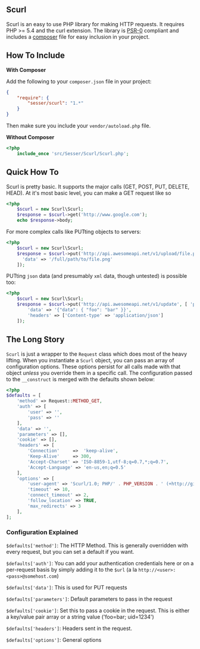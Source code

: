 ## Scurl ##
Scurl is an easy to use PHP library for making HTTP requests. It requires 
PHP >= 5.4 and the curl extension. The library is [PSR-0](https://github.com/php-fig/fig-standards/blob/master/accepted/PSR-0.md) compliant and 
includes a [composer](http://getcomposer.org) file for easy inclusion in your project.

## How To Include ##

**With Composer**

Add the following to your `composer.json` file in your project:

``` json
{
	"require": {
		"sesser/scurl": "1.*"
	}
}
```

Then make sure you include your `vendor/autoload.php` file.

**Without Composer**

``` php
<?php
	include_once 'src/Sesser/Scurl/Scurl.php';
```

## Quick How To ##

Scurl is pretty basic. It supports the major calls (GET, POST, PUT, DELETE, HEAD).
At it's most basic level, you can make a GET request like so

``` php
<?php
	$scurl = new Scurl\Scurl;
	$response = $scurl->get('http://www.google.com');
	echo $response->body;
```

For more complex calls like PUTting objects to servers:
``` php
<?php
	$scurl = new Scurl\Scurl;
	$response = $scurl->put('http://api.awesomeapi.net/v1/upload/file.png', [], [
	  'data' => '/full/path/to/file.png'
	]);
```

PUTting `json` data (and presumably `xml` data, though untested) is possible too:
``` php
<?php
	$scurl = new Scurl\Scurl;
	$response = $scurl->put('http://api.awesomeapi.net/v1/update', [ 'param' => 'value'], [
		'data' => '{"data": { "foo": "bar" }}',
		'headers' => ['Content-type' => 'application/json']
	]);
```

## The Long Story ##

`Scurl` is just a wrapper to the `Request` class which does most of the heavy lifting.
When you instantiate a `Scurl` object, you can pass an array of configuration
options. These options persist for all calls made with that object *unless* you 
override them in a specific call. The configuration passed to the `__construct`
is merged with the defaults shown below:

``` php
<?php
$defaults = [
	'method' => Request::METHOD_GET,
	'auth' => [
		'user' => '',
		'pass' => ''
	],
	'data' => '',
	'parameters' => [],
	'cookie' => [],
	'headers' => [
		'Connection'	 =>  'keep-alive',
		'Keep-Alive'	 => 300,
		'Accept-Charset' => 'ISO-8859-1,utf-8;q=0.7,*;q=0.7',
		'Accept-Language' => 'en-us,en;q=0.5'			
	],
	'options' => [
		'user-agent' => 'Scurl/1.0; PHP/' . PHP_VERSION . ' (+http://github.com/sesser/scurl)',
		'timeout' => 10,
		'connect_timeout' => 2,
		'follow_location' => TRUE,
		'max_redirects' => 3
	],
];
```

### Configuration Explained ###

`$defaults['method']`: The HTTP Method. This is generally overridden with every request, but you can set a default if you want.

`$defaults['auth']`: You can add your authentication credentials here or on a per-request basis by simply adding it to the `$url` (a la `http://<user>:<pass>@somehost.com`)

`$defaults['data']`: This is used for PUT requests

`$defaults['parameters']`: Default parameters to pass in the request

`$defaults['cookie']`: Set this to pass a cookie in the request. This is either a key/value pair array or a string value ('foo=bar; uid=1234')

`$defaults['headers']`: Headers sent in the request.

`$defaults['options']`: General options
